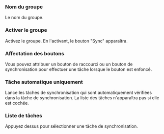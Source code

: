 ### Nom du groupe

Le nom du groupe.

### Activer le groupe

Activez le groupe. En l'activant, le bouton "Sync" apparaîtra.

### Affectation des boutons

Vous pouvez attribuer un bouton de raccourci ou un bouton de synchronisation pour effectuer une tâche lorsque le bouton est enfoncé.

### Tâche automatique uniquement

Lance les tâches de synchronisation qui sont automatiquement vérifiées dans la tâche de synchronisation. La liste des tâches n'apparaîtra pas si elle est cochée.

### Liste de tâches

Appuyez dessus pour sélectionner une tâche de synchronisation.